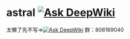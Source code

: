 # astral [![Ask DeepWiki](https://deepwiki.com/badge.svg)](https://deepwiki.com/ldoubil/astral)

太懒了先不写=>[![Ask DeepWiki](https://deepwiki.com/badge.svg)](https://deepwiki.com/ldoubil/astral)
群：808169040
